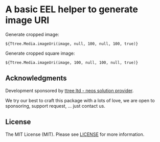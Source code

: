 # A basic EEL helper to generate image URI

Generate cropped image:

	${Ttree.Media.imageUri(image, null, 100, null, 100, true)}
	

Generate cropped square image:

	${Ttree.Media.imageUri(image, 100, null, 100, null, true)}

## Acknowledgments

Development sponsored by [ttree ltd - neos solution provider](http://ttree.ch).

We try our best to craft this package with a lots of love, we are open to sponsoring, support request, ... just contact us.

## License

The MIT License (MIT). Please see [LICENSE](LICENSE) for more information.
